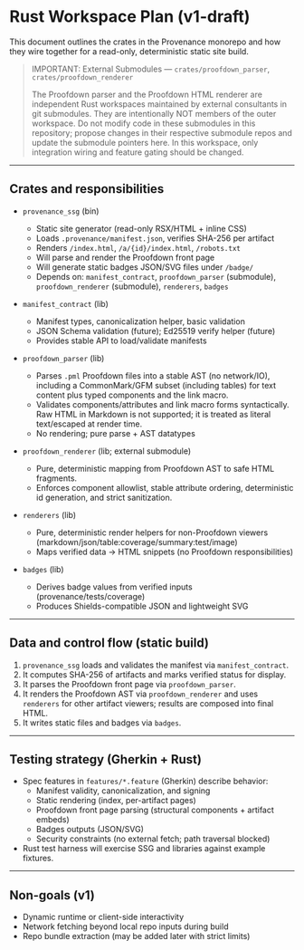 # Rust Workspace Plan (v1-draft)

This document outlines the crates in the Provenance monorepo and how they wire together for a read-only, deterministic static site build.

> IMPORTANT: External Submodules — `crates/proofdown_parser`, `crates/proofdown_renderer`
>
> The Proofdown parser and the Proofdown HTML renderer are independent Rust workspaces maintained by external
> consultants in git submodules. They are intentionally NOT members of the outer workspace. Do not modify code
> in these submodules in this repository; propose changes in their respective submodule repos and update the
> submodule pointers here. In this workspace, only integration wiring and feature gating should be changed.

---

## Crates and responsibilities

- `provenance_ssg` (bin)
  - Static site generator (read-only RSX/HTML + inline CSS)
  - Loads `.provenance/manifest.json`, verifies SHA-256 per artifact
  - Renders `/index.html`, `/a/{id}/index.html`, `/robots.txt`
  - Will parse and render the Proofdown front page
  - Will generate static badges JSON/SVG files under `/badge/`
  - Depends on: `manifest_contract`, `proofdown_parser` (submodule), `proofdown_renderer` (submodule), `renderers`, `badges`

- `manifest_contract` (lib)
  - Manifest types, canonicalization helper, basic validation
  - JSON Schema validation (future); Ed25519 verify helper (future)
  - Provides stable API to load/validate manifests

- `proofdown_parser` (lib)
  - Parses `.pml` Proofdown files into a stable AST (no network/IO), including a CommonMark/GFM subset (including tables) for text content plus typed components and the link macro.
  - Validates components/attributes and link macro forms syntactically. Raw HTML in Markdown is not supported; it is treated as literal text/escaped at render time.
  - No rendering; pure parse + AST datatypes

- `proofdown_renderer` (lib; external submodule)
  - Pure, deterministic mapping from Proofdown AST to safe HTML fragments.
  - Enforces component allowlist, stable attribute ordering, deterministic id generation, and strict sanitization.

- `renderers` (lib)
  - Pure, deterministic render helpers for non-Proofdown viewers (markdown/json/table:coverage/summary:test/image)
  - Maps verified data → HTML snippets (no Proofdown responsibilities)

- `badges` (lib)
  - Derives badge values from verified inputs (provenance/tests/coverage)
  - Produces Shields-compatible JSON and lightweight SVG

---

## Data and control flow (static build)

1) `provenance_ssg` loads and validates the manifest via `manifest_contract`.
2) It computes SHA-256 of artifacts and marks verified status for display.
3) It parses the Proofdown front page via `proofdown_parser`.
4) It renders the Proofdown AST via `proofdown_renderer` and uses `renderers` for other artifact viewers; results are composed into final HTML.
5) It writes static files and badges via `badges`.

---

## Testing strategy (Gherkin + Rust)

- Spec features in `features/*.feature` (Gherkin) describe behavior:
  - Manifest validity, canonicalization, and signing
  - Static rendering (index, per-artifact pages)
  - Proofdown front page parsing (structural components + artifact embeds)
  - Badges outputs (JSON/SVG)
  - Security constraints (no external fetch; path traversal blocked)
- Rust test harness will exercise SSG and libraries against example fixtures.

---

## Non-goals (v1)

- Dynamic runtime or client-side interactivity
- Network fetching beyond local repo inputs during build
- Repo bundle extraction (may be added later with strict limits)

